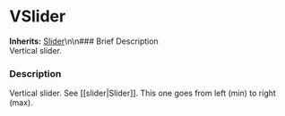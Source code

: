 #  VSlider  
**Inherits:** [Slider](class_slider)\\n\\n###  Brief Description  
Vertical slider.
###  Description  
Vertical slider. See [[slider|Slider]]. This one goes from left (min) to right (max).
